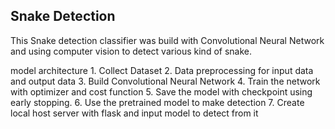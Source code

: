 ## Snake Detection
This Snake detection classifier was build with Convolutional Neural Network and using computer vision to detect various kind of snake.

model architecture
    1. Collect Dataset
    2. Data preprocessing for input data and output data
    3. Build Convolutional Neural Network
    4. Train the network with optimizer and cost function
    5. Save the model with checkpoint using early stopping.
    6. Use the pretrained model to make detection
    7. Create local host server with flask and input model to detect from it
